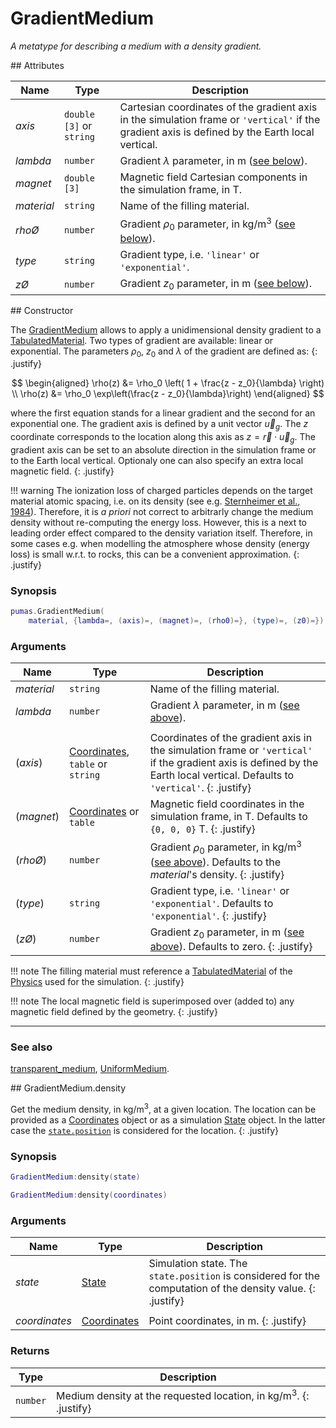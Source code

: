 # GradientMedium
_A metatype for describing a medium with a density gradient._


<div markdown="1" class="shaded-box fancy">
## Attributes

|Name|Type|Description|
|----|----|-----------|
|*axis*       |`double [3]` or `string`| Cartesian coordinates of the gradient axis in the simulation frame or `'vertical'` if the gradient axis is defined by the Earth local vertical. |
|*lambda*     |`number`                | Gradient $\lambda$ parameter, in m ([see below](#constructor)). |
|*magnet*     |`double [3]`            | Magnetic field Cartesian components in the simulation frame, in T. |
|*material*   |`string`                | Name of the filling material. |
|*rho&Oslash;*|`number`                | Gradient $\rho_0$ parameter, in kg/m<sup>3</sup> ([see below](#constructor)). |
|*type*       |`string`                | Gradient type, i.e. `'linear'` or `'exponential'`. |
|*z&Oslash;*  |`number`                | Gradient $z_0$ parameter, in m ([see below](#constructor)). |
</div>

<div markdown="1" class="shaded-box fancy">
## Constructor

The [GradientMedium](GradientMedium.md) allows to apply a unidimensional density
gradient to a [TabulatedMaterial](../physics/TabulatedMaterial.md). Two types of
gradient are available: linear or exponential. The parameters $\rho_0$, $z_0$
and $\lambda$ of the gradient are defined as:
{: .justify}

$$
\begin{aligned}
\rho(z) &= \rho_0 \left( 1 + \frac{z - z_0}{\lambda} \right) \\
\rho(z) &= \rho_0 \exp\left(\frac{z - z_0}{\lambda}\right)
\end{aligned}
$$

where the first equation stands for a linear gradient and the second for an
exponential one. The gradient axis is defined by a unit vector $\vec{u}_g$.
The $z$ coordinate corresponds to the location along this axis as $z = \vec{r}
\cdot \vec{u}_g$. The gradient axis can be set to an absolute direction in the
simulation frame or to the Earth local vertical. Optionaly one can also specify
an extra local magnetic field.
{: .justify}

!!! warning
    The ionization loss of charged particles depends on the target material
    atomic spacing, i.e. on its density (see e.g. [Sternheimer et al.,
    1984](https://doi.org/10.1016/0092-640X(84)90002-0)). Therefore, it is *a
    priori* not correct to arbitrarly change the medium density without
    re-computing the energy loss. However, this is a next to leading order
    effect compared to the density variation itself. Therefore, in some cases
    e.g. when modelling the atmosphere whose density (energy loss) is small
    w.r.t. to rocks, this can be a convenient approximation.
    {: .justify}

### Synopsis

```lua
pumas.GradientMedium(
    material, {lambda=, (axis)=, (magnet)=, (rho0)=}, (type)=, (z0)=})
```

### Arguments

|Name|Type|Description|
|----|----|-----------|
|*material*     |`string`                         | Name of the filling material. |
|*lambda*       |`number`                         | Gradient $\lambda$ parameter, in m ([see above](#constructor)). |
|||
|(*axis*)       |[Coordinates](../Coordinates.md), `table` or `string`| Coordinates of the gradient axis in the simulation frame or `'vertical'` if the gradient axis is defined by the Earth local vertical. Defaults to `'vertical'`. {: .justify} |
|(*magnet*)     |[Coordinates](../Coordinates.md) or `table`| Magnetic field coordinates in the simulation frame, in T. Defaults to `{0, 0, 0}` T. {: .justify} |
|(*rho&Oslash;*)|`number`                         | Gradient $\rho_0$ parameter, in kg/m<sup>3</sup> ([see above](#constructor)). Defaults to the *material*'s density. {: .justify} |
|(*type*)       |`string`                         | Gradient type, i.e. `'linear'` or `'exponential'`. Defaults to `'exponential'`. {: .justify} |
|(*z&Oslash;*)  |`number`                         | Gradient $z_0$ parameter, in m ([see above](#constructor)). Defaults to zero. {: .justify} |

!!! note
    The filling material must reference a
    [TabulatedMaterial](../physics/TabulatedMaterial.md) of the
    [Physics](../physics/Physics.md) used for the simulation.
    {: .justify}

!!! note
    The local magnetic field is superimposed over (added to) any magnetic field
    defined by the geometry.
    {: .justify}

---

### See also

[transparent\_medium](transparent_medium.md),
[UniformMedium](UniformMedium.md).
</div>


<div markdown="1" class="shaded-box fancy">
## GradientMedium.density

Get the medium density, in $\text{kg} / \text{m}^3$, at a given location.
The location can be provided as a [Coordinates](../Coordinates.md) object or
as a simulation [State](../simulation/State.md) object. In the latter case the
[`state.position`](../simulation/State.md#attributes) is considered for the
location.
{: .justify}

### Synopsis
```Lua
GradientMedium:density(state)

GradientMedium:density(coordinates)
```

### Arguments

|Name|Type|Description|
|----|----|-----------|
|*state*|[State](../simulation/State.md)| Simulation state. The `state.position` is considered for the  computation of the density value. {: .justify}|
||||
|*coordinates* |[Coordinates](../Coordinates.md)| Point coordinates, in m. {: .justify}|


### Returns

|Type|Description|
|----|-----------|
|`number`| Medium density at the requested location, in $\text{kg} / \text{m}^3$. {: .justify}|
</div>
